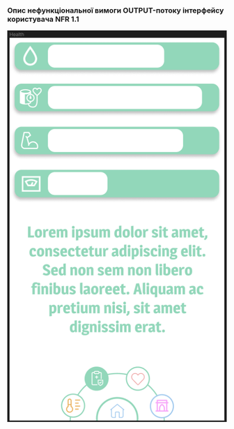 ### Опис нефункціональної вимоги OUTPUT-потоку інтерфейсу користувача NFR 1.1

![NFR1.1](NFR1.1.png)
